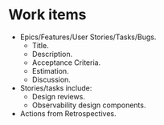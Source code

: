 # Work items

- Epics/Features/User Stories/Tasks/Bugs.
  - Title.
  - Description.
  - Acceptance Criteria.
  - Estimation.
  - Discussion.
- Stories/tasks include:
  - Design reviews.
  - Observability design components.
- Actions from Retrospectives.
